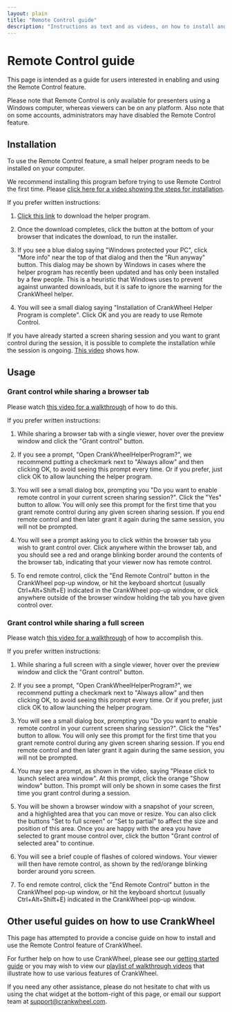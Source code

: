 ```yaml
---
layout: plain
title: "Remote Control guide"
description: "Instructions as text and as videos, on how to install and use CrankWheel Remote Control"
---
```


# Remote Control guide

This page is intended as a guide for users interested in enabling and using the Remote Control feature.

Please note that Remote Control is only available for presenters using a Windows computer, whereas viewers can be on any platform. Also note that on some accounts, administrators may have disabled the Remote Control feature.

## Installation

To use the Remote Control feature, a small helper program needs to be installed on your computer.

We recommend installing this program before trying to use Remote Control the first time. Please [click here for a video showing the steps for installation](https://www.loom.com/share/7b72079db4544878a908278d28e5ae5d).

If you prefer written instructions:

1. [Click this link](https://meeting.is/ss/native_host/CrankWheelHelperProgram.exe) to download the helper program.

2. Once the download completes, click the button at the bottom of your browser that indicates the download, to run the installer.
	 
3. If you see a blue dialog saying "Windows protected your PC", click "More info" near the top of that dialog and then the "Run anyway" button. This dialog may be shown by Windows in cases where the helper program has recently been updated and has only been installed by a few people. This is a heuristic that Windows uses to prevent against unwanted downloads, but it is safe to ignore the warning for the CrankWheel helper.
	 
4. You will see a small dialog saying "Installation of CrankWheel Helper Program is complete". Click OK and you are ready to use Remote Control.

If you have already started a screen sharing session and you want to grant control during the session, it is possible to complete the installation while the session is ongoing. [This video](https://www.loom.com/share/701c1c81a9b1422abef8261517d33138) shows how.

## Usage

### Grant control while sharing a browser tab

Please watch [this video for a walkthrough](https://www.loom.com/share/8165e9c79de648449b5a43f722584081) of how to do this.

If you prefer written instructions:

1. While sharing a browser tab with a single viewer, hover over the preview window and click the "Grant control" button.

2. If you see a prompt, "Open CrankWheelHelperProgram?", we recommend putting a checkmark next to "Always allow" and then clicking OK, to avoid seeing this prompt every time. Or if you prefer, just click OK to allow launching the helper program.

3. You will see a small dialog box, prompting you "Do you want to enable remote control in your current screen sharing session?". Click the "Yes" button to allow. You will only see this prompt for the first time that you grant remote control during any given screen sharing session. If you end remote control and then later grant it again during the same session, you will not be prompted.

4. You will see a prompt asking you to click within the browser tab you wish to grant control over. Click anywhere within the browser tab, and you should see a red and orange blinking border around the contents of the browser tab, indicating that your viewer now has remote control.

5. To end remote control, click the "End Remote Control" button in the CrankWheel pop-up window, or hit the keyboard shortcut (usually Ctrl+Alt+Shift+E) indicated in the CrankWheel pop-up window, or click anywhere outside of the browser window holding the tab you have given control over.

### Grant control while sharing a full screen

Please watch [this video for a walkthrough](https://www.loom.com/share/c2f5e40754f74fcc8a42a9feeaa22a77) of how to accomplish this.

If you prefer written instructions:

1. While sharing a full screen with a single viewer, hover over the preview window and click the "Grant control" button.

2. If you see a prompt, "Open CrankWheelHelperProgram?", we recommend putting a checkmark next to "Always allow" and then clicking OK, to avoid seeing this prompt every time. Or if you prefer, just click OK to allow launching the helper program.

3. You will see a small dialog box, prompting you "Do you want to enable remote control in your current screen sharing session?". Click the "Yes" button to allow. You will only see this prompt for the first time that you grant remote control during any given screen sharing session. If you end remote control and then later grant it again during the same session, you will not be prompted.

4. You may see a prompt, as shown in the video, saying "Please click to launch select area window". At this prompt, click the orange "Show window" button. This prompt will only be shown in some cases the first time you grant control during a session.

5. You will be shown a browser window with a snapshot of your screen, and a highlighted area that you can move or resize. You can also click the buttons "Set to full screen" or "Set to partial" to affect the size and position of this area. Once you are happy with the area you have selected to grant mouse control over, click the button "Grant control of selected area" to continue.

6. You will see a brief couple of flashes of colored windows. Your viewer will then have remote control, as shown by the red/orange blinking border around yoru screen.

7. To end remote control, click the "End Remote Control" button in the CrankWheel pop-up window, or hit the keyboard shortcut (usually Ctrl+Alt+Shift+E) indicated in the CrankWheel pop-up window.

## Other useful guides on how to use CrankWheel

This page has attempted to provide a concise guide on how to install and use the Remote Control feature of CrankWheel.

For further help on how to use CrankWheel, please see our [getting started guide](/getting-started-screen-sharing-basics/) or you may wish to view our [playlist of walkthrough videos](https://www.youtube.com/playlist?list=PLCgcOkg3lkGZlh5_pm4ULnEU0MsRezaF-) that illustrate how to use various features of CrankWheel.

If you need any other assistance, please do not hesitate to chat with us using the chat widget at the bottom-right of this page, or email our support team at [support@crankwheel.com](mailto:support@crankwheel.com).

